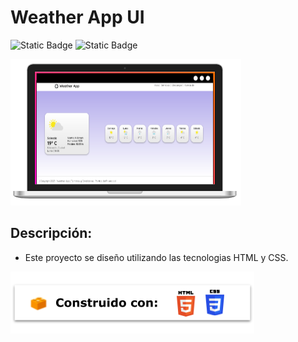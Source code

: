 # Weather App UI

![Static Badge](https://img.shields.io/badge/Licencia-MIT-green)
![Static Badge](https://img.shields.io/badge/Versión-v1.0.0-green)

![Imagen de proyecto](images/ui-work-weatherapp.PNG)

## Descripción:
- Este proyecto se diseño utilizando las tecnologias HTML y CSS.

![tecnologias utilizadas](images/tech-tag.png)
